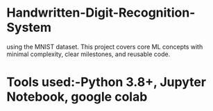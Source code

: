 # Handwritten-Digit-Recognition-System


 using the MNIST dataset. This project covers core ML concepts with minimal complexity, clear milestones, and reusable code.

# Tools used:-Python 3.8+, Jupyter Notebook, google colab
